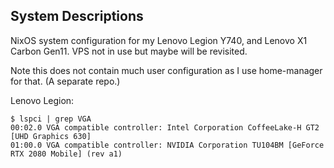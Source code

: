 ## System Descriptions
NixOS system configuration for my Lenovo Legion Y740, and Lenovo X1 Carbon Gen11.
VPS not in use but maybe will be revisited.

Note this does not contain much user configuration as I use home-manager for that.
(A separate repo.)

Lenovo Legion:
```
$ lspci | grep VGA
00:02.0 VGA compatible controller: Intel Corporation CoffeeLake-H GT2 [UHD Graphics 630]
01:00.0 VGA compatible controller: NVIDIA Corporation TU104BM [GeForce RTX 2080 Mobile] (rev a1)
```
